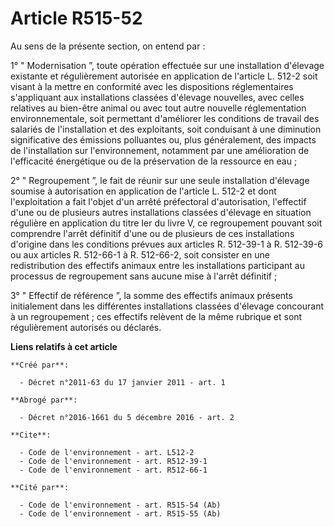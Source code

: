 # Article R515-52

Au sens de la présente section, on entend par : 

1° " Modernisation ”, toute opération effectuée sur une installation d'élevage existante et régulièrement autorisée en
application de l'article L. 512-2 soit visant à la mettre en conformité avec les dispositions réglementaires s'appliquant aux
installations classées d'élevage nouvelles, avec celles relatives au bien-être animal ou avec tout autre nouvelle
réglementation environnementale, soit permettant d'améliorer les conditions de travail des salariés de l'installation et des
exploitants, soit conduisant à une diminution significative des émissions polluantes ou, plus généralement, des impacts de
l'installation sur l'environnement, notamment par une amélioration de l'efficacité énergétique ou de la préservation de la
ressource en eau ; 

2° " Regroupement ”, le fait de réunir sur une seule installation d'élevage soumise à autorisation en application de
l'article L. 512-2 et dont l'exploitation a fait l'objet d'un arrêté préfectoral d'autorisation, l'effectif d'une ou de
plusieurs autres installations classées d'élevage en situation régulière en application du titre Ier du livre V, ce
regroupement pouvant soit comprendre l'arrêt définitif d'une ou de plusieurs de ces installations d'origine dans les
conditions prévues aux articles R. 512-39-1 à R. 512-39-6 ou aux articles R. 512-66-1 à R. 512-66-2, soit consister en une
redistribution des effectifs animaux entre les installations participant au processus de regroupement sans aucune mise à
l'arrêt définitif ; 

3° " Effectif de référence ”, la somme des effectifs animaux présents initialement dans les différentes installations
classées d'élevage concourant à un regroupement ; ces effectifs relèvent de la même rubrique et sont régulièrement autorisés
ou déclarés.

**Liens relatifs à cet article**

	**Créé par**:

	  - Décret n°2011-63 du 17 janvier 2011 - art. 1

	**Abrogé par**:

	  - Décret n°2016-1661 du 5 décembre 2016 - art. 2

	**Cite**:

	  - Code de l'environnement - art. L512-2
	  - Code de l'environnement - art. R512-39-1
	  - Code de l'environnement - art. R512-66-1

	**Cité par**:

	  - Code de l'environnement - art. R515-54 (Ab)
	  - Code de l'environnement - art. R515-55 (Ab)
